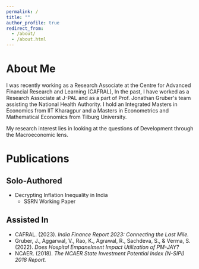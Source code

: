 ```yaml
---
permalink: /
title: ""
author_profile: true
redirect_from: 
  - /about/
  - /about.html
---
```


About Me
======

I was recently working as a Research Associate at the Centre for Advanced Financial Research and Learning (CAFRAL), In the past, I have worked as a Research Associate at J-PAL and as a part of Prof. Jonathan Gruber's team assisting the National Health Authority. I hold an Integrated Masters in Economics from IIT Kharagpur and a Masters in Econometrics and Mathematical Economics from Tilburg University. 

My research interest lies in looking at the questions of Development through the Macroeconomic lens.



Publications
======

Solo-Authored
------
* Decrypting Inflation Inequality in India
  * SSRN Working Paper

Assisted In
------
- CAFRAL. (2023). _India Finance Report 2023: Connecting the Last Mile._
- Gruber, J., Aggarwal, V., Rao, K., Agrawal, R., Sachdeva, S., & Verma, S. (2022). _Does Hospital Empanelment Impact Utilization of PM-JAY?_
- NCAER. (2018). _The NCAER State Investment Potential Index (N-SIPI) 2018 Report._

